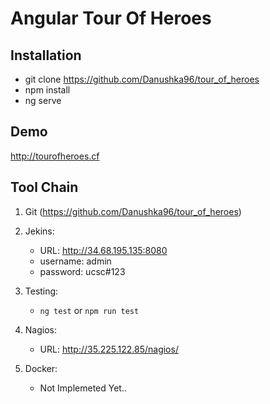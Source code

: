 # Angular Tour Of Heroes

## Installation

* git clone https://github.com/Danushka96/tour_of_heroes
* npm install
* ng serve

## Demo

http://tourofheroes.cf

## Tool Chain

1. Git (https://github.com/Danushka96/tour_of_heroes)
2. Jekins:
    * URL: http://34.68.195.135:8080
    * username: admin
    * password: ucsc#123

3. Testing:
    * `ng test` or `npm run test`

4. Nagios:
    * URL: http://35.225.122.85/nagios/

5. Docker: 
    * Not Implemeted Yet..
